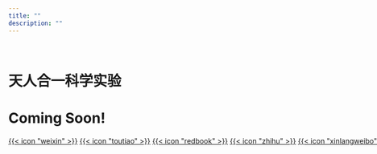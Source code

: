 ```yaml
---
title: ""
description: ""
---
```



<br>
<h1>天人合一科学实验</h1>
<h1>Coming Soon!</h1>



<div style="margin-top:20px; white-space: nowrap;">
<a href="#" class="custom-icon-ohulab">{{< icon "weixin" >}}</a>
<a href="#" target="_blank" class="custom-icon-ohulab">{{< icon "toutiao" >}}</a>
<a href="#" target="_blank" class="custom-icon-ohulab">{{< icon "redbook" >}}</a>
<a href="#" target="_blank" class="custom-icon-ohulab">{{< icon "zhihu" >}}</a>
<a href="#" target="_blank" class="custom-icon-ohulab">{{< icon "xinlangweibo" >}}</a>
<a href="mailto:ohulab.org@ohulab.org" target="_blank" class="custom-icon-ohulab">{{< icon "email" >}}</a>
</div>